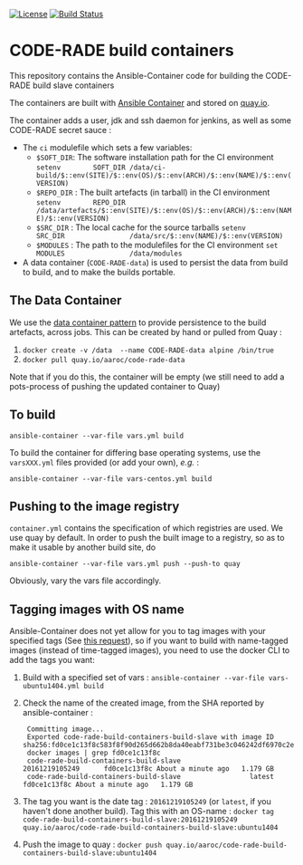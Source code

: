 [![License](https://img.shields.io/badge/License-Apache%202.0-blue.svg)](https://opensource.org/licenses/Apache-2.0) [![Build Status](https://travis-ci.org/AAROC/CODE-RADE-build-containers.svg?branch=master)](https://travis-ci.org/AAROC/CODE-RADE-build-containers)
# CODE-RADE build containers

This repository contains the Ansible-Container code for building the CODE-RADE build slave containers

The containers are built with [Ansible Container](http://docs.ansible.com/ansible-container) and stored on [quay.io](https://quay.io).

The container adds a user, jdk and ssh daemon for jenkins, as well as some CODE-RADE secret sauce :

  * The `ci` modulefile which sets a few variables:
    * `$SOFT_DIR`: The software installation path for the CI environment
      `setenv        SOFT_DIR /data/ci-build/$::env(SITE)/$::env(OS)/$::env(ARCH)/$::env(NAME)/$::env(VERSION)`
    * `$REPO_DIR` : The built artefacts (in tarball) in the CI environment
      `setenv        REPO_DIR               /data/artefacts/$::env(SITE)/$::env(OS)/$::env(ARCH)/$::env(NAME)/$::env(VERSION)`
    * `$SRC_DIR` : The local cache for the source tarballs
      `setenv        SRC_DIR                /data/src/$::env(NAME)/$::env(VERSION)`
    * `$MODULES` : The path to the modulefiles for the CI environment
      `set           MODULES                /data/modules`
  * A data container (`CODE-RADE-data`) is used to persist the data from build to build, and to make the builds portable.

## The Data Container

We use the [data container pattern](https://docs.docker.com/engine/tutorials/dockervolumes/#/data-volumes) to provide persistence to the build artefacts, across jobs. This can be created by hand or pulled from Quay :

  1. `docker create -v /data  --name CODE-RADE-data alpine /bin/true`
  1. `docker pull quay.io/aaroc/code-rade-data`

Note that if you do this, the container will be empty (we  still  need to add a pots-process of pushing the updated container to Quay)

## To build

`ansible-container --var-file vars.yml build`

To build the container for differing base operating systems, use the `varsXXX.yml` files provided (or add your own), _e.g._ :

```
ansible-container --var-file vars-centos.yml build
```

## Pushing to the image registry

`container.yml` contains the specification of which registries are used. We use quay by default. In order to push the built image to a registry, so as to make it usable by another build site, do

```
ansible-container --var-file vars.yml push --push-to quay
```

Obviously, vary the vars file accordingly.

## Tagging images with OS name

Ansible-Container does not yet allow for you to tag images with your specified tags (See [this request](https://github.com/ansible/ansible-container/issues/125)), so if you want to build with name-tagged images (instead of time-tagged images), you need to use the docker CLI to add the tags you want:

  1. Build with a specified set of vars : `ansible-container --var-file vars-ubuntu1404.yml build`
  1. Check the name of the created image, from the SHA reported by ansible-container :

          Committing image...
          Exported code-rade-build-containers-build-slave with image ID sha256:fd0ce1c13f8c583f8f90d265d662b8da40eabf731be3c046242df6970c2ef5fe
          docker images | grep fd0ce1c13f8c
          code-rade-build-containers-build-slave                 20161219105249      fd0ce1c13f8c About a minute ago   1.179 GB
          code-rade-build-containers-build-slave                 latest                           fd0ce1c13f8c About a minute ago   1.179 GB

  1. The tag you want is the date tag : `20161219105249` (or `latest`, if you haven't done another build). Tag this with an OS-name : `docker tag code-rade-build-containers-build-slave:20161219105249 quay.io/aaroc/code-rade-build-containers-build-slave:ubuntu1404`
  1. Push the image to quay : `docker push quay.io/aaroc/code-rade-build-containers-build-slave:ubuntu1404`
